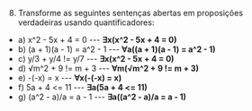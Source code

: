 8. Transforme as seguintes sentenças abertas em proposições verdadeiras usando
quantificadores:
- a) x^2 - 5x + 4 = 0 --- **∃x(x^2 - 5x + 4 = 0)**
- b) (a + 1)(a - 1) = a^2 - 1 --- **∀a((a + 1)(a - 1) = a^2 - 1)**
- c) y/3 + y/4 != y/7 --- **∃x(x^2 - 5x + 4 = 0)**
- d) √m^2 + 9 != m + 3 --- **∀m(√m^2 + 9 != m + 3)**
- e) -(-x) = x --- **∀x(-(-x) = x)**
- f) 5a + 4 <= 11 --- **∃a(5a + 4 <= 11)**
- g) (a^2 - a)/a = a - 1 --- **∃a((a^2 - a)/a = a - 1)**
